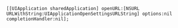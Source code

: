 `[[UIApplication sharedApplication] openURL:[NSURL URLWithString:UIApplicationOpenSettingsURLString] options:nil completionHandler:nil];`